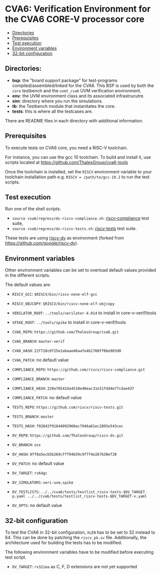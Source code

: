 # CVA6: Verification Environment for the CVA6 CORE-V processor core

- [Directories](#directories)
- [Prerequisites](#prerequisites)
- [Test execution](#test-execution)
- [Environment variables](#environment-variables)
- [32-bit configuration](#32-bit-configuration)

## Directories:
- **bsp**:   the "board support package" for test-programs compiled/assembled/linked for the CVA6.  This BSP is used by both the `core` testbench and the `uvmt_cva6` UVM verification environment.
- **env**:   the UVM environment class and its associated infrastrucutre.
- **sim**:   directory where you run the simulations.
- **tb**:    the Testbench module that instanitates the core.
- **tests**: this is where all the testcases are.

There are README files in each directory with additional information.

## Prerequisites
To execute tests on CVA6 core, you need a RISC-V toolchain.

For instance, you can use the gcc 10 toolchain.
To build and install it, use scripts located at
https://github.com/ThalesGroup/cva6-tools

Once the toolchain is installed, set the `RISCV` environment variable
to your toolchain installation path e.g. `RISCV = /path/to/gcc-10.2`
to run the test scripts.

## Test execution
Run one of the shell scripts:

- `source cva6/regress/dv-riscv-compliance.sh`:
[riscv-compliance](https://github.com/riscv/riscv-compliance) test suite,
- `source cva6/regress/dv-riscv-tests.sh`:
[riscv-tests](https://github.com/riscv/riscv-tests) test suite.

These tests are using [riscv-dv](https://github.com/ThalesGroup/riscv-dv)
as environment (forked from https://github.com/google/riscv-dv).

## Environment variables
Other environment variables can be set to overload default values
provided in the different scripts.

The default values are:

- `RISCV_GCC`: `$RISCV/bin/riscv-none-elf-gcc`
- `RISCV_OBJCOPY`: `$RISCV/bin/riscv-none-elf-objcopy`
- `VERILATOR_ROOT`: `../tools/verilator-4.014` to install in core-v-verif/tools
- `SPIKE_ROOT`: `../tools/spike` to install in core-v-verif/tools

- `CVA6_REPO`: `https://github.com/ThalesGroup/cva6.git`
- `CVA6_BRANCH`: `master-verif`
- `CVA6_HASH`: `22f718c0f25e1abaae46aafe4b1760ff0be903d0`
- `CVA6_PATCH`: no default value
- `COMPLIANCE_REPO`: `https://github.com/riscv/riscv-compliance.git`
- `COMPLIANCE_BRANCH`: `master`
- `COMPLIANCE_HASH`: `220e78542da4510e40eac31e31fdd4e77cdae437`
- `COMPLIANCE_PATCH`: no default value
- `TESTS_REPO`: `https://github.com/riscv/riscv-tests.git`
- `TESTS_BRANCH`: `master`
- `TESTS_HASH`: `f92842f91644092960ac7946a61ec2895e543cec`
- `DV_REPO`: `https://github.com/ThalesGroup/riscv-dv.git`
- `DV_BRANCH`: `oss`
- `DV_HASH`: `8ff0a5ecb56269cfff94b59c9f7f4e267630ef20`
- `DV_PATCH`: no default value
- `DV_TARGET`: `rv64gc`
- `DV_SIMULATORS`: `veri-uvm,spike`
- `DV_TESTLISTS`: `../../cva6/tests/testlist_riscv-tests-$DV_TARGET-p.yaml
../../cva6/tests/testlist_riscv-tests-$DV_TARGET-v.yaml`
- `DV_OPTS`: no default value

## 32-bit configuration
To test the CVA6 in 32-bit configuration, `XLEN` has to be set to 32
instead to 64. This can be done by patching the `riscv_pk.sv` file.
Additionally, the architecture used for building the tests has to be
modified.

The following environment variables have to be modified before executing
test script.

- `DV_TARGET`: `rv32ima` as C, F, D extensions are not yet supported


